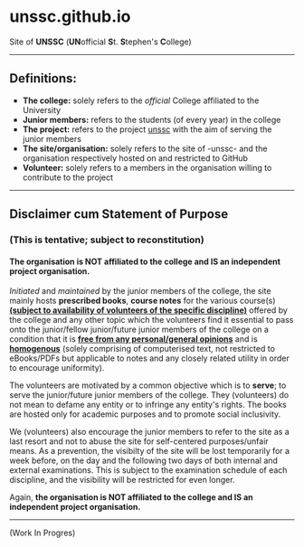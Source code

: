 # unssc.github.io
Site of <b>UNSSC</b> (<b>UN</b>official <b>S</b>t. <b>S</b>tephen's <b>C</b>ollege)

<hr>

## Definitions:
<ul type="square">
  <li>
    <b>The college:</b> solely refers to the <i>official</i> College affiliated to the University
  </li>
  <li>
    <b>Junior members:</b> refers to the students (of every year) in the college
  </li>
  <li>
    <b>The project:</b> refers to the project <u>unssc</u> with the aim of serving the junior members
  </li>
  <li><b>The site/organisation:</b> solely refers to the site of -unssc- and the organisation respectively hosted on and restricted to GitHub
  </li>
  <li>
    <b>Volunteer:</b> solely refers to a members in the organisation willing to contribute to the project
  </li>
</ul>

<hr>

## Disclaimer cum Statement of Purpose
### (This is tentative; subject to reconstitution)
#### The organisation is NOT affiliated to the college and IS an independent project organisation.<br>
<i>Initiated</i> and <i>maintained</i> by the junior members of the college, the site mainly hosts <b>prescribed books</b>, <b>course notes</b> for the various course(s) <b><u>(subject to availability of volunteers of the specific discipline)</b></u> offered by the college and any other topic which the volunteers find it essential to pass onto the junior/fellow junior/future junior members of the college on a condition that it is <b><u>free from any personal/general opinions</u></b> and is <b><u>homogenous</u></b> (solely comprising of computerised text, not restricted to eBooks/PDFs but applicable to notes and any closely related utility in order to encourage uniformity).

The volunteers are motivated by a common objective which is to <b>serve</b>; to serve the junior/future junior members of the college. They (volunteers) do not mean to defame any entity or to infringe any entity's rights. The books are hosted only for academic purposes and to promote social inclusivity.

We (volunteers) also encourage the junior members to refer to the site as a last resort and not to abuse the site for self-centered purposes/unfair means. As a prevention, the visibilty of the site will be lost temporarily for a week before, on the day and the following two days of both internal and external examinations. This is  subject to the examination schedule of each discipline, and the visibility will be restricted for even longer.

Again, <b>the organisation is NOT affiliated to the college and IS an independent project organisation.</b>

<hr>

(Work In Progres)
